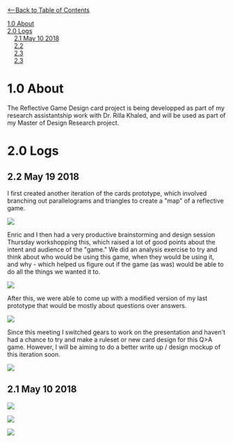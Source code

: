 [<--Back to Table of Contents](TableofContents.md)  

[1.0 About](#1.0-About)  
[2.0 Logs](#2.0-Logs)  
&nbsp;&nbsp;&nbsp;&nbsp;[2.1 May 10 2018](##-2.1-May-10-2018)  
&nbsp;&nbsp;&nbsp;&nbsp;[2.2](##-2.2-May-19-2018)  
&nbsp;&nbsp;&nbsp;&nbsp;[2.3]()  
&nbsp;&nbsp;&nbsp;&nbsp;[2.3]()  

# 1.0 About

The Reflective Game Design card project is being developped as part of my research assistantship work with Dr. Rilla Khaled, and will be used as part of my Master of Design Research project.

# 2.0 Logs  

## 2.2 May 19 2018

I first created another iteration of the cards prototype, which involved branching out parallelograms and triangles to create a "map" of a reflective game. 

![](https://i.imgur.com/XS9Tuzb.jpg)

Enric and I then had a very productive brainstorming and design session Thursday workshopping this, which raised a lot of good points about the intent and audience of the "game." We did an analysis exercise to try and think about who would be using this game, when they would be using it, and why - which helped us figure out if the game (as was) would be able to do all the things we wanted it to. 

![](https://i.imgur.com/kWOsb2g.jpg)

After this, we were able to come up with a modified version of my last prototype that would be mostly about questions over answers.

![](https://i.imgur.com/r9xB3Qn.jpg)

Since this meeting I switched gears to work on the presentation and haven't had a chance to try and make a ruleset or new card design for this Q>A game. However, I will be aiming to do a better write up / design mockup of this iteration soon.

![](https://i.imgur.com/70yd67t.jpg)


## 2.1 May 10 2018

![](https://i.imgur.com/uuohdDp.png)  

![](https://i.imgur.com/xJ6ECGY.png)

![](https://i.imgur.com/d5CsubO.png)

